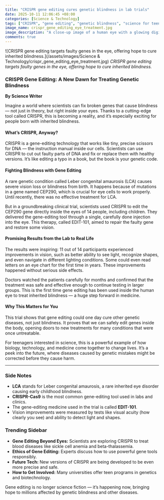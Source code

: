 ```yaml
---
title: "CRISPR gene editing cures genetic blindness in lab trials"
date: 2025-10-11 12:06:45 +08:00
categories: [Science & Technology]
tags: ["CRISPR", "gene editing", "genetic blindness", "science for teens", "biotechnology"]
image_name: crispr_gene_editing_eye_treatment.jpg
image_description: "A close-up image of a human eye with a glowing digital overlay representing gene editing technology. The image combines a realistic eye photo with illustrated molecular structures of CRISPR-Cas9 editing tools and DNA strands, symbolizing the gene therapy process targeting inherited blindness."
comments: true
---
```



![CRISPR gene editing targets faulty genes in the eye, offering hope to cure inherited blindness.](/assets/images/Science & Technology/crispr_gene_editing_eye_treatment.jpg)
*CRISPR gene editing targets faulty genes in the eye, offering hope to cure inherited blindness.*

<!-- Image Description: A close-up image of a human eye with a glowing digital overlay representing gene editing technology. The image combines a realistic eye photo with illustrated molecular structures of CRISPR-Cas9 editing tools and DNA strands, symbolizing the gene therapy process targeting inherited blindness. -->


### CRISPR Gene Editing: A New Dawn for Treating Genetic Blindness

**By Science Writer**

Imagine a world where scientists can fix broken genes that cause blindness — not just in theory, but right inside your eyes. Thanks to a cutting-edge tool called CRISPR, this is becoming a reality, and it’s especially exciting for people born with inherited blindness.

#### What’s CRISPR, Anyway?
CRISPR is a gene-editing technology that works like tiny, precise scissors for DNA — the instruction manual inside our cells. Scientists can use CRISPR to cut out faulty parts of DNA and fix or replace them with healthy versions. It’s like editing a typo in a book, but the book is your genetic code.

#### Fighting Blindness with Gene Editing
A rare genetic condition called Leber congenital amaurosis (LCA) causes severe vision loss or blindness from birth. It happens because of mutations in a gene named CEP290, which is crucial for eye cells to work properly. Until recently, there was no effective treatment for LCA.

But in a groundbreaking clinical trial, scientists used CRISPR to edit the CEP290 gene directly inside the eyes of 14 people, including children. They delivered the gene-editing tool through a single, carefully done injection into the eye. This therapy, called EDIT-101, aimed to repair the faulty gene and restore some vision.

#### Promising Results from the Lab to Real Life
The results were inspiring: 11 out of 14 participants experienced improvements in vision, such as better ability to see light, recognize shapes, and even navigate in different lighting conditions. Some could even read letters on an eye chart for the first time in years. These improvements happened without serious side effects.

Doctors watched the patients carefully for months and confirmed that the treatment was safe and effective enough to continue testing in larger groups. This is the first time gene editing has been used inside the human eye to treat inherited blindness — a huge step forward in medicine.

#### Why This Matters for You
This trial shows that gene editing could one day cure other genetic diseases, not just blindness. It proves that we can safely edit genes inside the body, opening doors to new treatments for many conditions that were once untreatable.

For teenagers interested in science, this is a powerful example of how biology, technology, and medicine come together to change lives. It’s a peek into the future, where diseases caused by genetic mistakes might be corrected before they cause harm.

---

### Side Notes
- **LCA** stands for Leber congenital amaurosis, a rare inherited eye disorder causing early childhood blindness.
- **CRISPR-Cas9** is the most common gene-editing tool used in labs and clinics.
- The gene-editing medicine used in the trial is called **EDIT-101**.
- Vision improvements were measured by tests like visual acuity (how clearly you see) and ability to detect light and shapes.

### Trending Sidebar
- **Gene Editing Beyond Eyes:** Scientists are exploring CRISPR to treat blood diseases like sickle cell anemia and beta-thalassemia.
- **Ethics of Gene Editing:** Experts discuss how to use powerful gene tools responsibly.
- **Future Tech:** New versions of CRISPR are being developed to be even more precise and safe.
- **How to Get Involved:** Many universities offer teen programs in genetics and biotechnology.

Gene editing is no longer science fiction — it’s happening now, bringing hope to millions affected by genetic blindness and other diseases.
